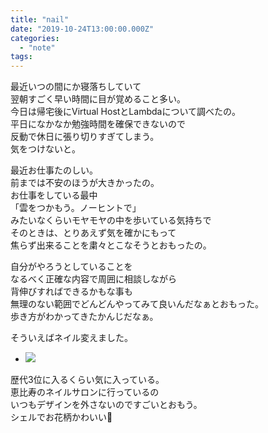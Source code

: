 ```yaml
---
title: "nail"
date: "2019-10-24T13:00:00.000Z"
categories: 
  - "note"
tags: 
---
```


最近いつの間にか寝落ちしていて  
翌朝すごく早い時間に目が覚めること多い。  
今日は帰宅後にVirtual HostとLambdaについて調べたの。  
平日になかなか勉強時間を確保できないので  
反動で休日に張り切りすぎてしまう。  
気をつけないと。

最近お仕事たのしい。  
前までは不安のほうが大きかったの。  
お仕事をしている最中  
「雲をつかもう。ノーヒントで」  
みたいなくらいモヤモヤの中を歩いている気持ちで  
そのときは、とりあえず気を確かにもって  
焦らず出来ることを粛々とこなそうとおもったの。

自分がやろうとしていることを  
なるべく正確な内容で周囲に相談しながら  
背伸びすればできるかもな事も  
無理のない範囲でどんどんやってみて良いんだなぁとおもった。  
歩き方がわかってきたかんじだなぁ。

そういえばネイル変えました。

- ![](http://wp.suwa3.me/wp-content/uploads/2019/10/19-10-26-15-30-59-868_deco2789086143518812235.jpg?w=1024)
    

歴代3位に入るくらい気に入っている。  
恵比寿のネイルサロンに行っているの  
いつもデザインを外さないのですごいとおもう。  
シェルでお花柄かわいい🌼
